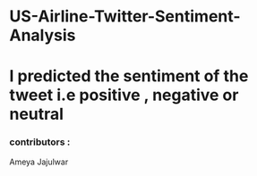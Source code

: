 # US-Airline-Twitter-Sentiment-Analysis
# I predicted the sentiment of the tweet i.e positive , negative or neutral 
### contributors :
Ameya Jajulwar 

